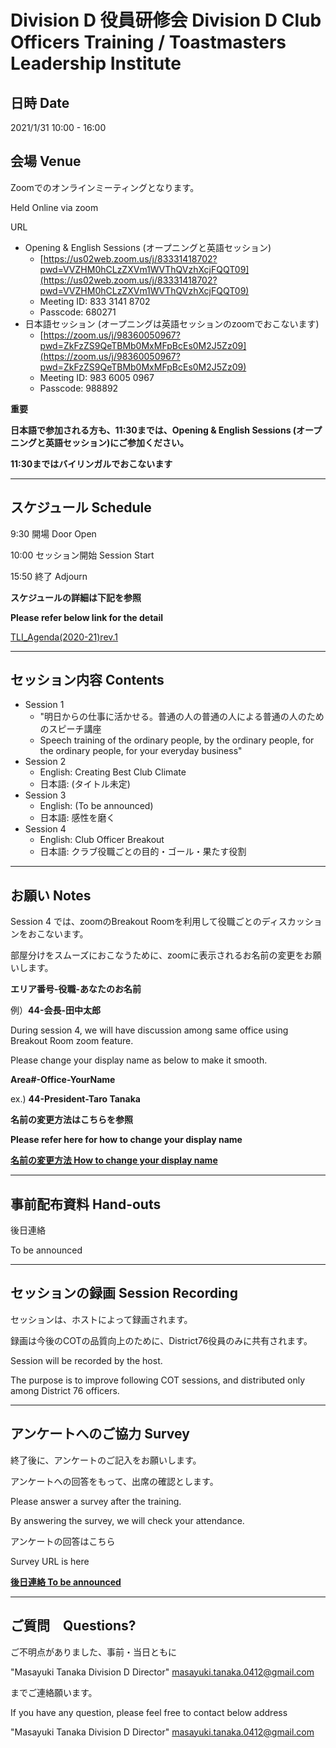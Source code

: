 # Division D 役員研修会 Division D Club Officers Training / Toastmasters Leadership Institute
  
## 日時 Date 
  
2021/1/31 10:00 - 16:00
  
## 会場 Venue
  
Zoomでのオンラインミーティングとなります。
  
Held Online via zoom
  
URL
  
- Opening & English Sessions (オープニングと英語セッション)
    - [https://us02web.zoom.us/j/83331418702?pwd=VVZHM0hCLzZXVm1WVThQVzhXcjFQQT09](https://us02web.zoom.us/j/83331418702?pwd=VVZHM0hCLzZXVm1WVThQVzhXcjFQQT09)
    - Meeting ID: 833 3141 8702
    - Passcode: 680271
- 日本語セッション (オープニングは英語セッションのzoomでおこないます) 
    - [https://zoom.us/j/98360050967?pwd=ZkFzZS9QeTBMb0MxMFpBcEs0M2J5Zz09](https://zoom.us/j/98360050967?pwd=ZkFzZS9QeTBMb0MxMFpBcEs0M2J5Zz09)
    - Meeting ID: 983 6005 0967
    - Passcode: 988892
  
**重要**
  
**日本語で参加される方も、11:30までは、Opening & English Sessions (オープニングと英語セッション)にご参加ください。**
  
**11:30まではバイリンガルでおこないます**
  
---
  
## スケジュール Schedule
  
9:30 開場 Door Open
  
10:00 セッション開始 Session Start
  
15:50 終了 Adjourn
  
**スケジュールの詳細は下記を参照**
  
**Please refer below link for the detail**
  
[TLI_Agenda(2020-21)rev.1](https://1drv.ms/x/s!AqtemAEf9YLco38yo82EbSJjulQA?e=6brHOm)
  
---
  
## セッション内容 Contents
  
- Session 1
    - "明日からの仕事に活かせる。普通の人の普通の人による普通の人のためのスピーチ講座
    - Speech training of the ordinary people, by the ordinary people, for the ordinary people, for your everyday business"
- Session 2
    - English: Creating Best Club Climate
    - 日本語: (タイトル未定)
- Session 3
    - English: (To be announced)
    - 日本語: 感性を磨く
- Session 4
    - English: Club Officer Breakout 
    - 日本語: クラブ役職ごとの目的・ゴール・果たす役割

---
  
## お願い Notes
  
Session 4 では、zoomのBreakout Roomを利用して役職ごとのディスカッションをおこないます。
  
部屋分けをスムーズにおこなうために、zoomに表示されるお名前の変更をお願いします。
  
**エリア番号-役職-あなたのお名前**
  
例）**44-会長-田中太郎**
  
During session 4, we will have discussion among same office using Breakout Room zoom feature.
  
Please change your display name as below to make it smooth.
  
**Area#-Office-YourName**
  
ex.) **44-President-Taro Tanaka**
  
**名前の変更方法はこちらを参照**
  
**Please refer here for how to change your display name**
  
**[名前の変更方法 How to change your display name](3_COT1_DivI_HowtochangeZOOMname.pdf)**
  
---
  
## 事前配布資料 Hand-outs
  
後日連絡

To be announced  
  
---
  
## セッションの録画 Session Recording
  
セッションは、ホストによって録画されます。
  
録画は今後のCOTの品質向上のために、District76役員のみに共有されます。
  
Session will be recorded by the host.
  
The purpose is to improve following COT sessions, and distributed only among District 76 officers.
  
---

## アンケートへのご協力 Survey
  
終了後に、アンケートのご記入をお願いします。
  
アンケートへの回答をもって、出席の確認とします。
  
Please answer a survey after the training.
  
By answering the survey, we will check your attendance.

アンケートの回答はこちら
  
Survey URL is here
  
**[後日連絡 To be announced]()**
  
---
  
## ご質問　Questions?
  
ご不明点がありました、事前・当日ともに
  
"Masayuki Tanaka Division D Director" <masayuki.tanaka.0412@gmail.com>
  
までご連絡願います。
  
If you have any question, please feel free to contact below address
  
"Masayuki Tanaka Division D Director" <masayuki.tanaka.0412@gmail.com>
